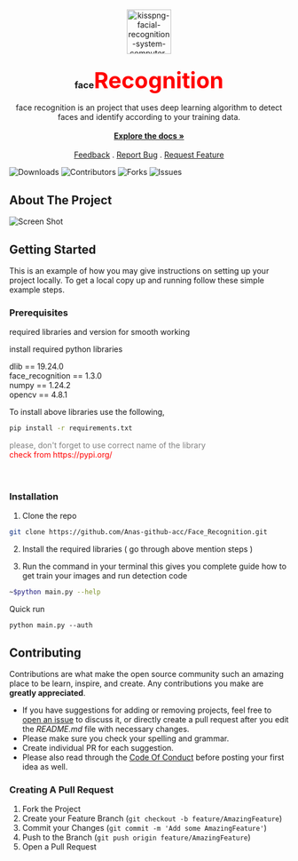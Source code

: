 <br/>
<p align="center">
  <a href="https://github.com/ShaanCoding/ReadME-Generator">
    <img src="https://i.ibb.co/85JLTFL/kisspng-facial-recognition-system-computer-icons-biometric-5b3c7edc93a841-7092238415306912926048.png" alt="kisspng-facial-recognition-system-computer-icons-biometric-5b3c7edc93a841-7092238415306912926048" alt="Logo" width="80" height="80">
  </a>

  <h3 align="center">face<span style="color:red;font-size:40px;font-weight:bold;">Recognition</h3>

  <p align="center">
    face recognition is an project that uses deep learning algorithm to detect faces and identify according to your training data.
    <br/>
    <br/>
    <a href="https://github.com/Anas-github-acc/Face_Recognition/"><strong>Explore the docs »</strong></a>
    <br/>
    <br/>
    <a href="https://docs.google.com/forms/d/e/1FAIpQLSeRpj4z2rHdSRlLQmDIVLZvKyqSPOgIuv64bgRR9zcKKVP5Cg/viewform?usp=pp_url">Feedback</a>
    .
    <a href="https://github.com/Anas-github-acc/Face_Recognition/issues">Report Bug</a>
    .
    <a href="https://github.com/Anas-github-acc/Face_Recognition/issues">Request Feature</a>
  </p>
</p>


![Downloads](https://img.shields.io/github/downloads/ShaanCoding/ReadME-Generator/total) ![Contributors](https://img.shields.io/github/contributors/ShaanCoding/ReadME-Generator?color=dark-green) ![Forks](https://img.shields.io/github/forks/ShaanCoding/ReadME-Generator?style=social) ![Issues](https://img.shields.io/github/issues/ShaanCoding/ReadME-Generator)


## About The Project
![Screen Shot](https://i.pinimg.com/564x/c7/44/8e/c7448e77953683dc5c99f28ee8ad622b.jpg)


## Getting Started

This is an example of how you may give instructions on setting up your project locally.
To get a local copy up and running follow these simple example steps.

### Prerequisites

required libraries and version for smooth working

install required python libraries

dlib == 19.24.0<br/>
face_recognition == 1.3.0<br/>
numpy == 1.24.2<br/>
opencv == 4.8.1

To install above libraries use the following,
```sh
pip install -r requirements.txt
```
<div style="color:grey;font-size:14px">please, don't forget to use correct name of the library
<div style="color:red;">check from https://pypi.org/</div></div>
<br/><br/>

### Installation

1. Clone the repo

```sh
git clone https://github.com/Anas-github-acc/Face_Recognition.git
```

2. Install the required libraries ( go through above mention steps )

3. Run the command in your terminal 
this gives you complete guide how to get train your images and run detection code
```sh
~$python main.py --help
```

Quick run
```JS
python main.py --auth
```

## Contributing

Contributions are what make the open source community such an amazing place to be learn, inspire, and create. Any contributions you make are **greatly appreciated**.
* If you have suggestions for adding or removing projects, feel free to [open an issue](https://github.com/ShaanCoding/ReadME-Generator/issues/new) to discuss it, or directly create a pull request after you edit the *README.md* file with necessary changes.
* Please make sure you check your spelling and grammar.
* Create individual PR for each suggestion.
* Please also read through the [Code Of Conduct](https://github.com/ShaanCoding/ReadME-Generator/blob/main/CODE_OF_CONDUCT.md) before posting your first idea as well.

### Creating A Pull Request

1. Fork the Project
2. Create your Feature Branch (`git checkout -b feature/AmazingFeature`)
3. Commit your Changes (`git commit -m 'Add some AmazingFeature'`)
4. Push to the Branch (`git push origin feature/AmazingFeature`)
5. Open a Pull Request
